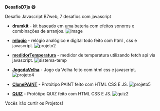 ﻿__DesafioD7js :smile:__

Desafio Javascript B7web, 7 desafios com javascript


- __[drumkit](https://github.com/uchoamaster/7desafiosjs/tree/main/Projeto1)__ - kit baseado em uma bateria com efeitos sonoros e combinações de arranjos.
![image](https://user-images.githubusercontent.com/5197047/126216031-b00a083f-b62e-4c30-bd98-7a4e6139273a.png)

- __[relogio](https://github.com/uchoamaster/7desafiosjs/tree/main/projeto2)__ - relógio analógico e digital todo feito com html , css e javascript.
![projeto2](https://user-images.githubusercontent.com/5197047/126327823-30f11d8e-6127-42e1-b8a4-137c65596138.png)

- __[medidorTemperatura](https://github.com/uchoamaster/7desafiosjs/tree/main/projeto3)__ - medidor de temperatura utilizando fetch api via javascript.
![sistema-temp](https://user-images.githubusercontent.com/5197047/126543944-215d9a02-a71e-451d-9339-986224ca99ff.png)

- __[JogodaVelha](https://github.com/uchoamaster/7desafiosjs/tree/main/projeto4)__ - Jogo da Velha feito com html css e javascript.
![projeto4](https://user-images.githubusercontent.com/5197047/126781892-a20858f8-11b5-4c78-ac03-e3ac209f68fb.png)
- __[ClonePAINT](https://github.com/uchoamaster/7desafiosjs/tree/main/projeto5)__ - Protótipo PAINT feito com HTML CSS E JS.
![projeto5](https://user-images.githubusercontent.com/5197047/126823221-dfbade49-6940-4a9f-82ac-c29c05fa4c56.png)

- __[QUIZ](https://github.com/uchoamaster/7desafiosjs/tree/main/projeto6)__ - Protótipo QUIZ feito com HTML CSS E JS.
![quiz2](https://user-images.githubusercontent.com/5197047/145615520-2071f611-f3e1-45b6-9ad3-1d0e77a787cf.png)

Vocês irão curtir os Projetos!


